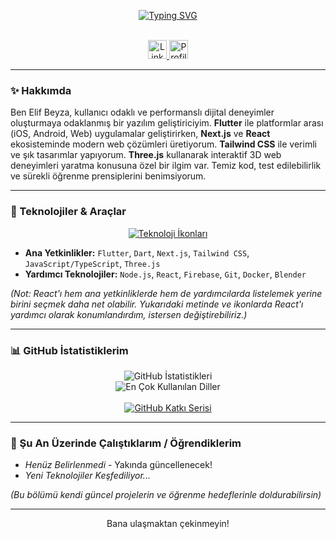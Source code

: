 <div align="center">

  [![Typing SVG](https://readme-typing-svg.demolab.com?font=Verdana&weight=500&size=22&duration=3500&pause=1000&color=36BCF7&center=true&vCenter=true&width=600&lines=Merhaba%2C+ben+Elif+Beyza+Belhan;Flutter+Geliştirici;Modern+Web+%26+Mobil+Deneyimler;Three.js+ile+3D+Dünyası)](https://git.io/typing-svg)

  <br/>

  <a href="https://www.linkedin.com/in/elif-beyza-belhan-638b891b7">
    <img src="https://img.shields.io/badge/LinkedIn-0077B5?style=for-the-badge&logo=linkedin&logoColor=white" alt="LinkedIn" height="30"/>
  </a>
  <!-- Diğer sosyal medya veya portfolyo linkleri buraya eklenebilir -->
  <img src="https://komarev.com/ghpvc/?username=Ms-elliebb&style=for-the-badge&color=brightgreen" alt="Profil Ziyaret Sayısı" height="30"/>

</div>

---

### ✨ Hakkımda

Ben Elif Beyza, kullanıcı odaklı ve performanslı dijital deneyimler oluşturmaya odaklanmış bir yazılım geliştiriciyim. **Flutter** ile platformlar arası (iOS, Android, Web) uygulamalar geliştirirken, **Next.js** ve **React** ekosisteminde modern web çözümleri üretiyorum. **Tailwind CSS** ile verimli ve şık tasarımlar yapıyorum. **Three.js** kullanarak interaktif 3D web deneyimleri yaratma konusuna özel bir ilgim var. Temiz kod, test edilebilirlik ve sürekli öğrenme prensiplerini benimsiyorum.

---

### 🚀 Teknolojiler & Araçlar

<p align="center">
  <a href="https://skillicons.dev">
    <!-- Tailwind eklendi, React çıkarıldı (listede var ama ana yetkinlik değil gibi duruyor), Node.js ikonu kaldı (yardımcıda var) -->
    <img src="https://skillicons.dev/icons?i=flutter,dart,nextjs,tailwind,js,ts,threejs,nodejs,firebase,git,docker,blender&perline=6&theme=dark" alt="Teknoloji İkonları"/>
  </a>
</p>

*   **Ana Yetkinlikler:** `Flutter`, `Dart`, `Next.js`, `Tailwind CSS`, `JavaScript/TypeScript`, `Three.js`
*   **Yardımcı Teknolojiler:** `Node.js`, `React`, `Firebase`, `Git`, `Docker`, `Blender`

*(Not: React'ı hem ana yetkinliklerde hem de yardımcılarda listelemek yerine birini seçmek daha net olabilir. Yukarıdaki metinde ve ikonlarda React'ı yardımcı olarak konumlandırdım, istersen değiştirebiliriz.)*

---

### 📊 GitHub İstatistiklerim

<p align="center">
  <picture>
    <source media="(prefers-color-scheme: dark)" srcset="https://github-readme-stats.vercel.app/api?username=Ms-elliebb&show_icons=true&theme=tokyonight&rank_icon=github&hide_border=true&include_all_commits=true&count_private=true">
    <source media="(prefers-color-scheme: light)" srcset="https://github-readme-stats.vercel.app/api?username=Ms-elliebb&show_icons=true&theme=default&rank_icon=github&hide_border=true&include_all_commits=true&count_private=true">
    <img align="center" src="https://github-readme-stats.vercel.app/api?username=Ms-elliebb&show_icons=true&theme=tokyonight&rank_icon=github&hide_border=true&include_all_commits=true&count_private=true" alt="GitHub İstatistikleri" />
  </picture>
  <br/>
  <picture>
    <source media="(prefers-color-scheme: dark)" srcset="https://github-readme-stats.vercel.app/api/top-langs/?username=Ms-elliebb&theme=tokyonight&layout=compact&hide_border=true&langs_count=8">
    <source media="(prefers-color-scheme: light)" srcset="https://github-readme-stats.vercel.app/api/top-langs/?username=Ms-elliebb&theme=default&layout=compact&hide_border=true&langs_count=8">
    <img align="center" src="https://github-readme-stats.vercel.app/api/top-langs/?username=Ms-elliebb&theme=tokyonight&layout=compact&hide_border=true&langs_count=8" alt="En Çok Kullanılan Diller"/>
  </picture>
  <br/><br/>
  <a href="https://git.io/streak-stats">
    <img src="https://github-readme-streak-stats.herokuapp.com?user=Ms-elliebb&theme=github-dark-blue&hide_border=true" alt="GitHub Katkı Serisi" />
    <!-- Alternatif tema: 'tokyonight', 'dracula', 'radical', vb. -->
  </a>
</p>

---

### 🌱 Şu An Üzerinde Çalıştıklarım / Öğrendiklerim

*   *Henüz Belirlenmedi* - Yakında güncellenecek!
*   *Yeni Teknolojiler Keşfediliyor...*

*(Bu bölümü kendi güncel projelerin ve öğrenme hedeflerinle doldurabilirsin)*

---

<div align="center">
  <p>Bana ulaşmaktan çekinmeyin!</p>
  <!-- E-posta, Twitter vb. ikon/linkleri buraya eklenebilir -->
</div>
